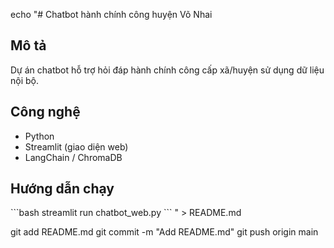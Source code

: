 echo "# Chatbot hành chính công huyện Võ Nhai

## Mô tả
Dự án chatbot hỗ trợ hỏi đáp hành chính công cấp xã/huyện sử dụng dữ liệu nội bộ.

## Công nghệ
- Python
- Streamlit (giao diện web)
- LangChain / ChromaDB

## Hướng dẫn chạy
\`\`\`bash
streamlit run chatbot_web.py
\`\`\`
" > README.md

git add README.md
git commit -m "Add README.md"
git push origin main
